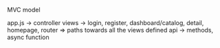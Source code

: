 MVC model

app.js -> controller
views -> login, register, dashboard/catalog, detail, homepage,
router => paths towards all the views defined
api -> methods, async function 

